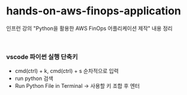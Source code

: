 # hands-on-aws-finops-application
인프런 강의 "Python을 활용한 AWS FinOps 어플리케이션 제작" 내용 정리

<br>

### vscode 파이썬 실행 단축키
* cmd(ctrl) + k, cmd(ctrl) + s 순차적으로 입력
* run python 검색
* Run Python File in Terminal -> 사용할 키 조합 후 엔터